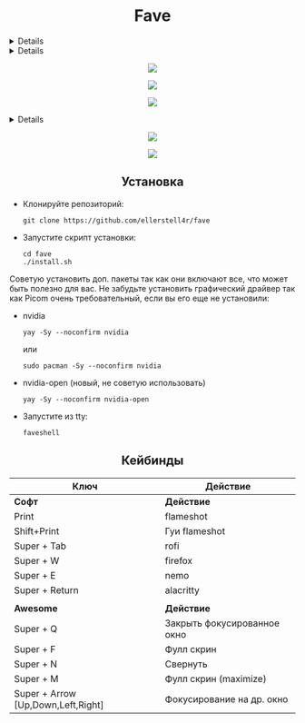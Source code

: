 <h1 align="center">Fave</h1>
<details>Это тестовые дотфайлы, созданные чтобы проверить мои умения. Но вы все равно можете использовать эти дотфайлы.</details>

<details>0.1.0</details>
<p align="center">
  <img src="previews/1.jpg">
</p>
<p align="center">
  <img src="previews/2.jpg">
</p>
<p align="center">
  <img src="previews/3.jpg">
</p>
<details>0.1.1</details>
<p align="center">
  <img src="previews/4.jpg">
</p>
<p align="center">
  <img src="previews/5.jpg">
</p>

<h2 align="center">Установка</h2>

- Клонируйте репозиторий:

  ```
  git clone https://github.com/ellerstell4r/fave
  ```

- Запустите скрипт установки:

  ```
  cd fave
  ./install.sh
  ```

Советую установить доп. пакеты так как они включают все, что может быть полезно для вас.
Не забудьте установить графический драйвер так как Picom очень требовательный, если вы его еще не установили:
- nvidia

  ```
  yay -Sy --noconfirm nvidia
  ```
  или
  ```
  sudo pacman -Sy --noconfirm nvidia
  ```

- nvidia-open (новый, не советую использовать)

  ```
  yay -Sy --noconfirm nvidia-open
  ```

- Запустите из tty:

  ```
  faveshell
  ```

<h2 align="center">Кейбинды</h2>

| Ключ                               | Действие                    |
| -----                              | -----                       |
| **Софт**                           | **Действие**                |
| Print                              | flameshot                   |
| Shift+Print                        | Гуи flameshot               |
| Super + Tab                        | rofi                        |
| Super + W                          | firefox                     |
| Super + E                          | nemo                        |
| Super + Return                     | alacritty                   |
|                                    |                             |
| **Awesome**                        | **Действие**                |
| Super + Q                          | Закрыть фокусированное окно |
| Super + F                          | Фулл скрин                  |
| Super + N                          | Свернуть                    |
| Super + M                          | Фулл скрин (maximize)       |
| Super + Arrow [Up,Down,Left,Right] | Фокусирование на др. окно   |
